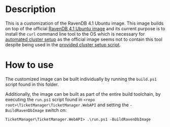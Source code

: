 # Description

This is a customization of the RavenDB 4.1 Ubuntu image. This image builds on top of the official [RavenDB 4.1 Ubuntu image](https://github.com/ravendb/ravendb/blob/v4.1/docker/ravendb-ubuntu/Dockerfile) and its current purpose is to install the `curl` command line tool to the OS which is necessary for [automated cluster setup](https://github.com/ravendb/ravendb/tree/v4.1/docker/compose/linux-cluster) as the official image seems not to contain this tool despite being used in the [provided cluster setup script](https://github.com/ravendb/ravendb/blob/v4.1/docker/compose/linux-cluster/run.ps1).

# How to use

The customized image can be built individually by running the `build.ps1` script found in this folder.

Additionally, the image can be built as part of the entire build toolchain, by executing the `run.ps1` script found in `<repo root>\TicketManager\TicketManager.WebAPI` and setting the `-BuildRavenDbImage` switch on:

    TicketManager\TicketManager.WebAPI> .\run.ps1 -BuildRavenDbImage

